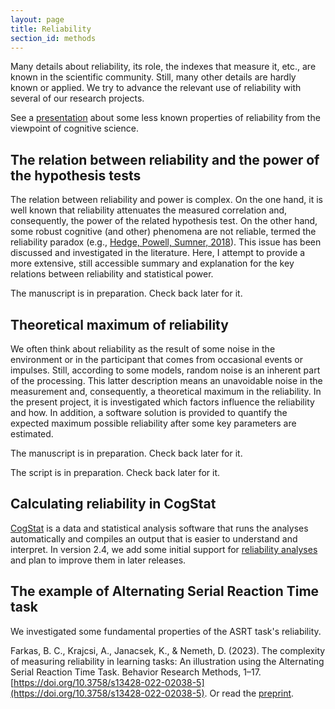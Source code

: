 ```yaml
---
layout: page
title: Reliability
section_id: methods
---
```


Many details about reliability, its role, the indexes that measure it, etc., are known in the scientific community. Still, many other details are hardly known or applied. We try to advance the relevant use of reliability with several of our research projects.

<i class='fa fa-desktop'></i> See a [presentation](https://docs.google.com/presentation/d/1A3WPhX4lzv_L99vdn1-I_uPWgOOtYNJ0MQ-jjjScqgY/edit?usp=sharing) about some less known properties of reliability from the viewpoint of cognitive science.

## The relation between reliability and the power of the hypothesis tests

The relation between reliability and power is complex. On the one hand, it is well known that reliability attenuates the measured correlation and, consequently, the power of the related hypothesis test. On the other hand, some robust cognitive (and other) phenomena are not reliable, termed the reliability paradox (e.g., [Hedge, Powell, Sumner, 2018](https://doi.org/10.3758/s13428-017-0935-1)). This issue has been discussed and investigated in the literature. Here, I attempt to provide a more extensive, still accessible summary and explanation for the key relations between reliability and statistical power.

<i class='fa fa-file-text'></i> The manuscript is in preparation. Check back later for it.

## Theoretical maximum of reliability

We often think about reliability as the result of some noise in the environment or in the participant that comes from occasional events or impulses. Still, according to some models, random noise is an inherent part of the processing. This latter description means an unavoidable noise in the measurement and, consequently, a theoretical maximum in the reliability. In the present project, it is investigated which factors influence the reliability and how. In addition, a software solution is provided to quantify the expected maximum possible reliability after some key parameters are estimated.

<i class='fa fa-file-text'></i> The manuscript is in preparation. Check back later for it.

<i class='fa fa-file-code-o'></i> The script is in preparation. Check back later for it.

## Calculating reliability in CogStat

[CogStat](cogstat.html) is a data and statistical analysis software that runs the analyses automatically and compiles an output that is easier to understand and interpret. In version 2.4, we add some initial support for [reliability analyses](https://github.com/cogstat/cogstat/wiki/Reliability) and plan to improve them in later releases.


## The example of Alternating Serial Reaction Time task

We investigated some fundamental properties of the ASRT task's reliability.

<i class='fa fa-file-text'></i> Farkas, B. C., Krajcsi, A., Janacsek, K., & Nemeth, D. (2023). The complexity of measuring reliability in learning tasks: An illustration using the Alternating Serial Reaction Time Task. Behavior Research Methods, 1–17. [https://doi.org/10.3758/s13428-022-02038-5](https://doi.org/10.3758/s13428-022-02038-5). Or read the [preprint](https://doi.org/10.31234/osf.io/5nw4y).
